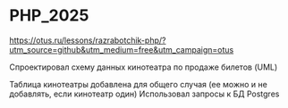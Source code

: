 # PHP_2025

https://otus.ru/lessons/razrabotchik-php/?utm_source=github&utm_medium=free&utm_campaign=otus

Спроектировал схему данных кинотеатра по продаже билетов (UML)

Таблица кинотеатры добавлена для общего случая (ее можно и не добавлять, если кинотеатр один)
Использовал запросы к БД Postgres